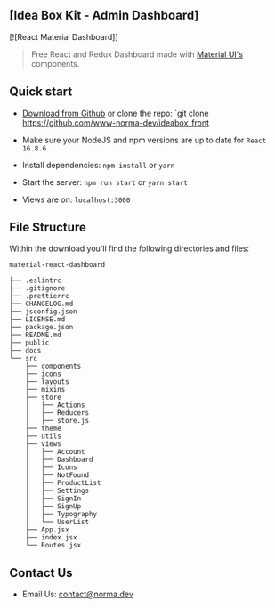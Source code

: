## [Idea Box Kit - Admin Dashboard] 


[![React Material Dashboard]]

> Free React and Redux Dashboard made with [Material UI's](https://material-ui.com/?ref=devias-io) components.



## Quick start

- [Download from Github](https://github.com/www-norma-dev/ideabox_front)  or clone the repo: `git clone https://github.com/www-norma-dev/ideabox_front

- Make sure your NodeJS and npm versions are up to date for `React 16.8.6`

- Install dependencies: `npm install` or `yarn`

- Start the server: `npm run start` or `yarn start`

- Views are on: `localhost:3000`


## File Structure

Within the download you'll find the following directories and files:

```
material-react-dashboard

├── .eslintrc
├── .gitignore
├── .prettierrc
├── CHANGELOG.md
├── jsconfig.json
├── LICENSE.md
├── package.json
├── README.md
├── public
├── docs
└── src
	├── components
	├── icons
	├── layouts
	├── mixins
	├── store
	│	├── Actions
	│	├── Reducers
	│	├── store.js
	├── theme
	├── utils
	├── views
	│	├── Account
	│	├── Dashboard
	│	├── Icons
	│	├── NotFound
	│	├── ProductList
	│	├── Settings
	│	├── SignIn
	│	├── SignUp
	│	├── Typography
	│	└── UserList
	├── App.jsx
	├── index.jsx
	└── Routes.jsx
```

## Contact Us

- Email Us: contact@norma.dev
